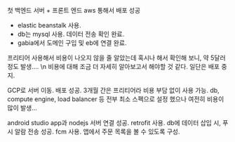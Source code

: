첫 백엔드 서버 + 프론트 엔드
aws 통해서 배포 성공
  - elastic beanstalk 사용.
  - db는 mysql 사용. 데이터 전송 확인 완료.
  - gabia에서 도메인 구입 및 eb에 연결 완료.

프리티어 사용해서 비용이 나오지 않을 줄 알았는데 혹시나 해서 확인해 보니, 약 5달러 정도 발생.... \n
비용에 대해 조금 더 자세히 알아보고서 해야할 것 같다.
일단은 배포 중지.

GCP로 서버 이동. 배포 성공. 3개월 간은 프리티어라 비용 부담 없이 사용 가능.
db, compute engine, load balancer 등 전부 최소 스펙으로 설정 했으나 여전히 비용이 많이 발생...

android studio app과 nodejs 서버 연결 성공. retrofit 사용.
db에 데이터 삽입 시, 푸시 알람 전송 성공. fcm 사용.
앱에서 주문 목록을 볼 수 있도록 구성.
